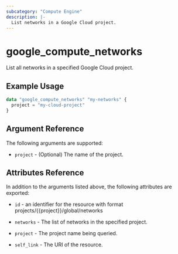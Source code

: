 ```yaml
---
subcategory: "Compute Engine"
description: |-
  List networks in a Google Cloud project.
---
```


# google\_compute\_networks

List all networks in a specified Google Cloud project.

## Example Usage

```tf
data "google_compute_networks" "my-networks" {
  project = "my-cloud-project"
}
```

## Argument Reference

The following arguments are supported:

* `project` - (Optional) The name of the project.

## Attributes Reference

In addition to the arguments listed above, the following attributes are exported:

* `id` - an identifier for the resource with format projects/{{project}}/global/networks

* `networks` - The list of networks in the specified project.

* `project` - The project name being queried.

* `self_link` - The URI of the resource.

